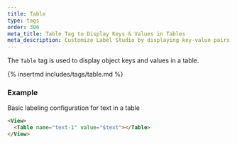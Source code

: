 ```yaml
---
title: Table
type: tags
order: 306
meta_title: Table Tag to Display Keys & Values in Tables
meta_description: Customize Label Studio by displaying key-value pairs in tasks for machine learning and data science projects.
---
```


The `Table` tag is used to display object keys and values in a table.

{% insertmd includes/tags/table.md %}

### Example

Basic labeling configuration for text in a table

```html
<View>
  <Table name="text-1" value="$text"></Table>
</View>
```
